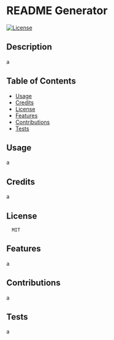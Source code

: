 # README Generator
[![License](https://img.shields.io/badge/License-MIT-blue.svg)](https://opensource.org/licenses/MIT)
## Description 
a
## Table of Contents 
* [Usage](#usage)
* [Credits](#credits)
 * [License](#license)
* [Features](#features)
* [Contributions](#contributions)
* [Tests](#tests)
## Usage 
a
## Credits 
a
 ## License
      MIT
##  Features
a
## Contributions
a
## Tests
a
